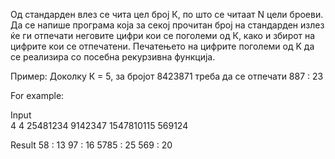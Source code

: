 Од стандарден влез се чита цел број К, по што се читаат N цели броеви. Да се напише програма која за секој прочитан број на стандарден излез ќе ги отпечати неговите цифри кои се поголеми од К, како и збирот на цифрите кои се отпечатени. Печатењето на цифрите поголеми од K да се реализира со посебна рекурзивна функција.

Пример: Доколку К = 5, за бројот 8423871 треба да се отпечати 887 : 23

For example:

Input	
4
4
25481234
9142347
1547810115
569124

Result
58 : 13
97 : 16
5785 : 25
569 : 20
